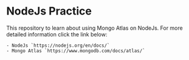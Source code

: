 # NodeJs Practice

This repository to learn about using Mongo Atlas on NodeJs. For more detailed information click the link below:

    - NodeJs `https://nodejs.org/en/docs/` 
    - Mongo Atlas `https://www.mongodb.com/docs/atlas/` 
